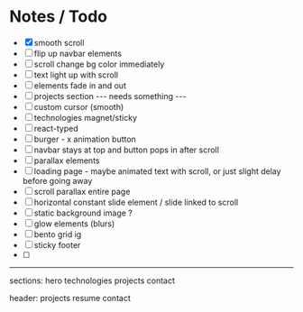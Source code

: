 # Notes / Todo

- [x] smooth scroll
- [ ] flip up navbar elements
- [ ] scroll change bg color immediately
- [ ] text light up with scroll
- [ ] elements fade in and out
- [ ] projects section --- needs something ---
- [ ] custom cursor (smooth)
- [ ] technologies magnet/sticky
- [ ] react-typed
- [ ] burger - x animation button
- [ ] navbar stays at top and button pops in after scroll
- [ ] parallax elements
- [ ] loading page - maybe animated text with scroll, or just slight delay before going away
- [ ] scroll parallax entire page
- [ ] horizontal constant slide element / slide linked to scroll
- [ ] static background image ?
- [ ] glow elements (blurs)
- [ ] bento grid ig
- [ ] sticky footer
- [ ]

---

sections:
hero
technologies
projects
contact

header:
projects
resume
contact
